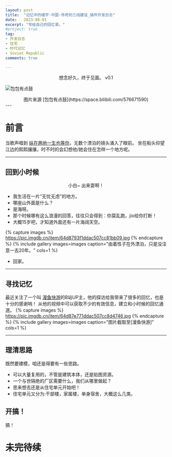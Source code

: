 ```yaml
---
layout: post
title:  "记忆中的楼宇·中国·传奇的三线建设_插件开发日志"
date:   2023-08-01
excerpt: "写给自己的回忆录。"
#project: true
tag:
- 开发日志 
- 住宅
- 时代记忆
- Soviet Republic
comments: true

--- 
```

    
<center>想念好久，终于见面。 v0.1</center>
     
![包包有点鼓](https://pic.imgdb.cn/item/64d872c71ddac507cc71a7ec.jpg) 
<center>图片来源 [包包有点鼓](https://space.bilibili.com/576671590) </center>
---

# 前言 

当歌声唱到 [纵在两地一生也等你](https://c6.y.qq.com/base/fcgi-bin/u?__=U5DAc8)，无数个漂泊的镜头涌入了眼前。
坐在船头仰望江边的熙熙攘攘，时不时的会幻想他/她会住在怎样一个地方呢。

---

## 回到小时候

<center>小白~ 出来耍啊！</center>

* 我生活在一片“无忧无虑”的地方。
* 哪座山外面是什么？
* 是海呀。
* 那个时候哪有这么浪漫的回答，往往只会得到：你莫乱跑，jio给你打断！
* 大概15岁吧，才知道外面还有一片海阔天空。 

{% capture images %}
	https://pic.imgdb.cn/item/64d8793f1ddac507cc81bb09.jpg
{% endcapture %}
{% include gallery images=images caption="由着性子在外漂泊，只是没注意一去20年。" cols=1 %}

* 回家。

---

## 寻找记忆

最近关注了一个叫 [漫鱼快游](https://space.bilibili.com/412942310)的B站UP主，他的探访给我带来了很多的回忆，也是十分的感谢呐！
从他的视频中可以获取不少的有效信息，建立和小时候的回忆通道。
{% capture images %}
	https://pic.imgdb.cn/item/64d87e771ddac507cc8d4746.jpg
{% endcapture %}
{% include gallery images=images caption="图片截取至[漫鱼快游]" cols=1 %}

---

## 理清思路

既然要建模，咱还是得要有一些思路。

* 可以大量复用的，不管是建筑本体，还是贴图资源。
* 一个与世隔绝的厂区需要什么，我们从哪里做起？
* 思来想去还是从住宅单元开始吧！
* 住宅单元又分为:干部楼，家属楼，单身宿舍，大概这么几类。   

## 开搞！

搞！

# 未完待续